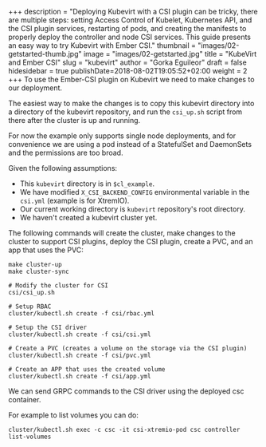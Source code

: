 +++
description = "Deploying Kubevirt with a CSI plugin can be tricky, there are multiple steps: setting Access Control of Kubelet, Kubernetes API, and the CSI plugin services, restarting of pods, and creating the manifests to properly deploy the controller and node CSI services.  This guide presents an easy way to try Kubevirt with Ember CSI."
thumbnail = "images/02-getstarted-thumb.jpg"
image = "images/02-getstarted.jpg"
title = "KubeVirt and Ember CSI"
slug = "kubevirt"
author = "Gorka Eguileor"
draft = false
hidesidebar = true
publishDate=2018-08-02T19:05:52+02:00
weight = 2
+++
To use the Ember-CSI plugin on Kubevirt we need to make changes to our deployment.

The easiest way to make the changes is to copy this kubevirt directory into a directory of the kubevirt repository, and run the `csi_up.sh` script from there after the cluster is up and running.

For now the example only supports single node deployments, and for convenience we are using a pod instead of a StatefulSet and DaemonSets and the permissions are too broad.

Given the following assumptions:

- This `kubevirt` directory is in `$cl_example`.
- We have modified `X_CSI_BACKEND_CONFIG` environmental variable in the `csi.yml` (example is for XtremIO).
- Our current working directory is `kubevirt` repository's root directory.
- We haven't created a kubevirt cluster yet.

The following commands will create the cluster, make changes to the cluster to support CSI plugins, deploy the CSI plugin, create a PVC, and an app that uses the PVC:


```shell
make cluster-up
make cluster-sync

# Modify the cluster for CSI
csi/csi_up.sh

# Setup RBAC
cluster/kubectl.sh create -f csi/rbac.yml

# Setup the CSI driver
cluster/kubectl.sh create -f csi/csi.yml

# Create a PVC (creates a volume on the storage via the CSI plugin)
cluster/kubectl.sh create -f csi/pvc.yml

# Create an APP that uses the created volume
cluster/kubectl.sh create -f csi/app.yml
```

We can send GRPC commands to the CSI driver using the deployed csc container.

For example to list volumes you can do:

```shell
cluster/kubectl.sh exec -c csc -it csi-xtremio-pod csc controller list-volumes
```

